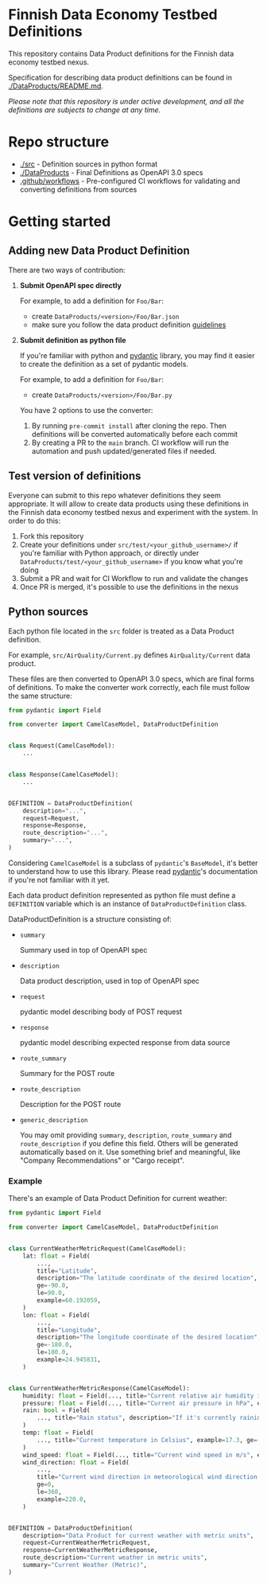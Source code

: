 # Finnish Data Economy Testbed Definitions

This repository contains Data Product definitions for the Finnish data economy testbed
nexus.

Specification for describing data product definitions can be found in
[./DataProducts/README.md](./DataProducts/README.md).

_Please note that this repository is under active development, and all the definitions
are subjects to change at any time._

# Repo structure

- [./src](./src) - Definition sources in python format
- [./DataProducts](./DataProducts) - Final Definitions as OpenAPI 3.0 specs
- [.github/workflows](.github/workflows) - Pre-configured CI workflows for validating
  and converting definitions from sources

# Getting started

## Adding new Data Product Definition

There are two ways of contribution:

1. **Submit OpenAPI spec directly**

   For example, to add a definition for `Foo/Bar`:

   - create `DataProducts/<version>/Foo/Bar.json`
   - make sure you follow the data product definition
     [guidelines](./DataProducts/README.md)

2. **Submit definition as python file**

   If you're familiar with python and
   [pydantic](https://github.com/samuelcolvin/pydantic) library, you may find it easier
   to create the definition as a set of pydantic models.

   For example, to add a definition for `Foo/Bar`:

   - create `DataProducts/<version>/Foo/Bar.py`

   You have 2 options to use the converter:

   1. By running `pre-commit install` after cloning the repo. Then definitions will be
      converted automatically before each commit
   2. By creating a PR to the `main` branch. CI workflow will run the automation and
      push updated/generated files if needed.

## Test version of definitions

Everyone can submit to this repo whatever definitions they seem appropriate. It will
allow to create data products using these definitions in the Finnish data economy
testbed nexus and experiment with the system. In order to do this:

1. Fork this repository
2. Create your definitions under `src/test/<your_github_username>/` if you're familiar
   with Python approach, or directly under `DataProducts/test/<your_github_username>` if
   you know what you're doing
3. Submit a PR and wait for CI Workflow to run and validate the changes
4. Once PR is merged, it's possible to use the definitions in the nexus

## Python sources

Each python file located in the `src` folder is treated as a Data Product definition.

For example, `src/AirQuality/Current.py` defines `AirQuality/Current` data product.

These files are then converted to OpenAPI 3.0 specs, which are final forms of
definitions. To make the converter work correctly, each file must follow the same
structure:

```python
from pydantic import Field

from converter import CamelCaseModel, DataProductDefinition


class Request(CamelCaseModel):
    ...


class Response(CamelCaseModel):
    ...


DEFINITION = DataProductDefinition(
    description="...",
    request=Request,
    response=Response,
    route_description="...",
    summary="...",
)

```

Considering `CamelCaseModel` is a subclass of `pydantic`'s `BaseModel`, it's better to
understand how to use this library. Please read
[pydantic](https://pydantic-docs.helpmanual.io/)'s documentation if you're not familiar
with it yet.

Each data product definition represented as python file must define a `DEFINITION`
variable which is an instance of `DataProductDefinition` class.

DataProductDefinition is a structure consisting of:

- `summary`

  Summary used in top of OpenAPI spec

- `description`

  Data product description, used in top of OpenAPI spec

- `request`

  pydantic model describing body of POST request

- `response`

  pydantic model describing expected response from data source

- `route_summary`

  Summary for the POST route

- `route_description`

  Description for the POST route

- `generic_description`

  You may omit providing `summary`, `description`, `route_summary` and
  `route_description` if you define this field. Others will be generated automatically
  based on it. Use something brief and meaningful, like "Company Recommendations" or
  "Cargo receipt".

### Example

There's an example of Data Product Definition for current weather:

```python
from pydantic import Field

from converter import CamelCaseModel, DataProductDefinition


class CurrentWeatherMetricRequest(CamelCaseModel):
    lat: float = Field(
        ...,
        title="Latitude",
        description="The latitude coordinate of the desired location",
        ge=-90.0,
        le=90.0,
        example=60.192059,
    )
    lon: float = Field(
        ...,
        title="Longitude",
        description="The longitude coordinate of the desired location",
        ge=-180.0,
        le=180.0,
        example=24.945831,
    )


class CurrentWeatherMetricResponse(CamelCaseModel):
    humidity: float = Field(..., title="Current relative air humidity in %", example=72)
    pressure: float = Field(..., title="Current air pressure in hPa", example=1007)
    rain: bool = Field(
        ..., title="Rain status", description="If it's currently raining or not."
    )
    temp: float = Field(
        ..., title="Current temperature in Celsius", example=17.3, ge=-273.15
    )
    wind_speed: float = Field(..., title="Current wind speed in m/s", example=2.1, ge=0)
    wind_direction: float = Field(
        ...,
        title="Current wind direction in meteorological wind direction degrees",
        ge=0,
        le=360,
        example=220.0,
    )


DEFINITION = DataProductDefinition(
    description="Data Product for current weather with metric units",
    request=CurrentWeatherMetricRequest,
    response=CurrentWeatherMetricResponse,
    route_description="Current weather in metric units",
    summary="Current Weather (Metric)",
)
```
